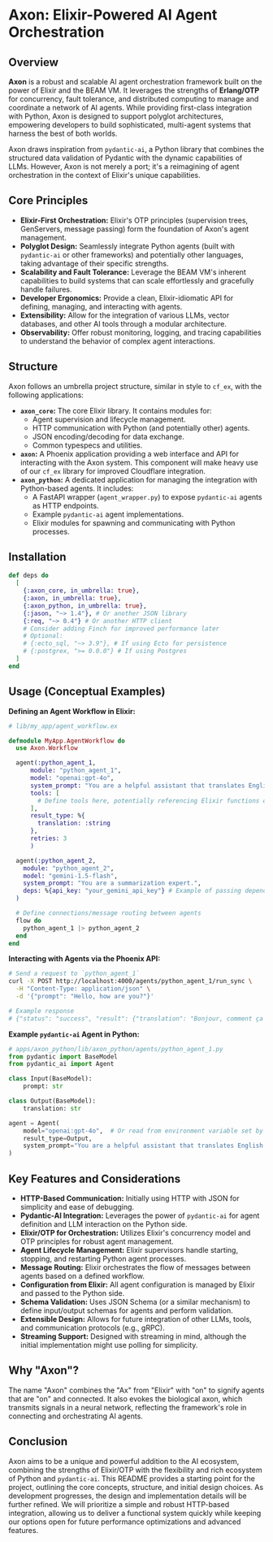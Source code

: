 # Axon: Elixir-Powered AI Agent Orchestration

## Overview

**Axon** is a robust and scalable AI agent orchestration framework built on the power of Elixir and the BEAM VM. It leverages the strengths of **Erlang/OTP** for concurrency, fault tolerance, and distributed computing to manage and coordinate a network of AI agents. While providing first-class integration with Python, Axon is designed to support polyglot architectures, empowering developers to build sophisticated, multi-agent systems that harness the best of both worlds.

Axon draws inspiration from `pydantic-ai`, a Python library that combines the structured data validation of Pydantic with the dynamic capabilities of LLMs. However, Axon is not merely a port; it's a reimagining of agent orchestration in the context of Elixir's unique capabilities.

## Core Principles

*   **Elixir-First Orchestration:** Elixir's OTP principles (supervision trees, GenServers, message passing) form the foundation of Axon's agent management.
*   **Polyglot Design:** Seamlessly integrate Python agents (built with `pydantic-ai` or other frameworks) and potentially other languages, taking advantage of their specific strengths.
*   **Scalability and Fault Tolerance:** Leverage the BEAM VM's inherent capabilities to build systems that can scale effortlessly and gracefully handle failures.
*   **Developer Ergonomics:** Provide a clean, Elixir-idiomatic API for defining, managing, and interacting with agents.
*   **Extensibility:** Allow for the integration of various LLMs, vector databases, and other AI tools through a modular architecture.
*   **Observability:** Offer robust monitoring, logging, and tracing capabilities to understand the behavior of complex agent interactions.

## Structure

Axon follows an umbrella project structure, similar in style to `cf_ex`, with the following applications:

*   **`axon_core`:** The core Elixir library. It contains modules for:
    *   Agent supervision and lifecycle management.
    *   HTTP communication with Python (and potentially other) agents.
    *   JSON encoding/decoding for data exchange.
    *   Common typespecs and utilities.
*   **`axon`:** A Phoenix application providing a web interface and API for interacting with the Axon system. This component will make heavy use of our `cf_ex` library for improved Cloudflare integration.
*   **`axon_python`:** A dedicated application for managing the integration with Python-based agents. It includes:
    *   A FastAPI wrapper (`agent_wrapper.py`) to expose `pydantic-ai` agents as HTTP endpoints.
    *   Example `pydantic-ai` agent implementations.
    *   Elixir modules for spawning and communicating with Python processes.

## Installation

```elixir
def deps do
  [
    {:axon_core, in_umbrella: true},
    {:axon, in_umbrella: true},
    {:axon_python, in_umbrella: true},
    {:jason, "~> 1.4"}, # Or another JSON library
    {:req, "~> 0.4"} # Or another HTTP client
    # Consider adding Finch for improved performance later
    # Optional:
    # {:ecto_sql, "~> 3.9"}, # If using Ecto for persistence
    # {:postgrex, ">= 0.0.0"} # If using Postgres
  ]
end
```

## Usage (Conceptual Examples)

**Defining an Agent Workflow in Elixir:**

```elixir
# lib/my_app/agent_workflow.ex

defmodule MyApp.AgentWorkflow do
  use Axon.Workflow

  agent(:python_agent_1, 
      module: "python_agent_1", 
      model: "openai:gpt-4o",
      system_prompt: "You are a helpful assistant that translates English to French.",
      tools: [
        # Define tools here, potentially referencing Elixir functions or Python functions
      ],
      result_type: %{
        translation: :string
      },
      retries: 3
      )

  agent(:python_agent_2,
    module: "python_agent_2",
    model: "gemini-1.5-flash",
    system_prompt: "You are a summarization expert.",
    deps: %{api_key: "your_gemini_api_key"} # Example of passing dependencies
  )

  # Define connections/message routing between agents
  flow do
    python_agent_1 |> python_agent_2
  end
end
```

**Interacting with Agents via the Phoenix API:**

```bash
# Send a request to `python_agent_1`
curl -X POST http://localhost:4000/agents/python_agent_1/run_sync \
  -H "Content-Type: application/json" \
  -d '{"prompt": "Hello, how are you?"}'

# Example response
# {"status": "success", "result": {"translation": "Bonjour, comment ça va?"}, "usage": {...}}
```

**Example `pydantic-ai` Agent in Python:**

```python
# apps/axon_python/lib/axon_python/agents/python_agent_1.py
from pydantic import BaseModel
from pydantic_ai import Agent

class Input(BaseModel):
    prompt: str

class Output(BaseModel):
    translation: str

agent = Agent(
    model="openai:gpt-4o",  # Or read from environment variable set by Elixir
    result_type=Output,
    system_prompt="You are a helpful assistant that translates English to French.",
)
```

## Key Features and Considerations

*   **HTTP-Based Communication:** Initially using HTTP with JSON for simplicity and ease of debugging.
*   **Pydantic-AI Integration:** Leverages the power of `pydantic-ai` for agent definition and LLM interaction on the Python side.
*   **Elixir/OTP for Orchestration:** Utilizes Elixir's concurrency model and OTP principles for robust agent management.
*   **Agent Lifecycle Management:** Elixir supervisors handle starting, stopping, and restarting Python agent processes.
*   **Message Routing:** Elixir orchestrates the flow of messages between agents based on a defined workflow.
*   **Configuration from Elixir:** All agent configuration is managed by Elixir and passed to the Python side.
*   **Schema Validation:** Uses JSON Schema (or a similar mechanism) to define input/output schemas for agents and perform validation.
*   **Extensible Design:** Allows for future integration of other LLMs, tools, and communication protocols (e.g., gRPC).
*   **Streaming Support:** Designed with streaming in mind, although the initial implementation might use polling for simplicity.

## Why "Axon"?

The name "Axon" combines the "Ax" from "Elixir" with "on" to signify agents that are "on" and connected. It also evokes the biological axon, which transmits signals in a neural network, reflecting the framework's role in connecting and orchestrating AI agents.

## Conclusion

Axon aims to be a unique and powerful addition to the AI ecosystem, combining the strengths of Elixir/OTP with the flexibility and rich ecosystem of Python and `pydantic-ai`. This README provides a starting point for the project, outlining the core concepts, structure, and initial design choices. As development progresses, the design and implementation details will be further refined. We will prioritize a simple and robust HTTP-based integration, allowing us to deliver a functional system quickly while keeping our options open for future performance optimizations and advanced features.
